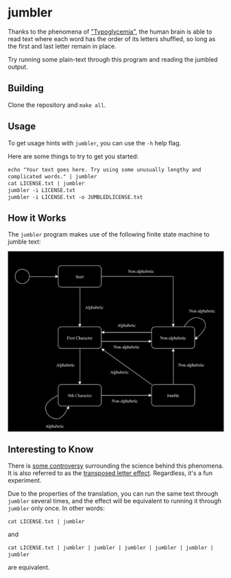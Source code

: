 # jumbler

Thanks to the phenomena of ["Typoglycemia"][typoglycemia], the human brain is able to read text where each word has the
order of its letters shuffled, so long as the first and last letter remain in place.

Try running some plain-text through this program and reading the jumbled output.

## Building

Clone the repository and `make all`.

## Usage

To get usage hints with `jumbler`, you can use the `-h` help flag.

Here are some things to try to get you started:

```console
echo "Your text goes here. Try using some unusually lengthy and complicated words." | jumbler
cat LICENSE.txt | jumbler
jumbler -i LICENSE.txt
jumbler -i LICENSE.txt -o JUMBLEDLICENSE.txt
```

## How it Works

The `jumbler` program makes use of the following finite state machine to jumble text:

<div style="display: flex; justify-content: center;">
    <img src="./doc/fsm.png"/>
</div>

## Interesting to Know

There is [some controversy][sciencealert] surrounding the science behind this phenomena. It is also referred to as the
[transposed letter effect][typoglycemia]. Regardless, it's a fun experiment.

Due to the properties of the translation, you can run the same text through `jumbler` several times, and the effect will
be equivalent to running it through `jumbler` only once. In other words:

```console
cat LICENSE.txt | jumbler
```

and

```console
cat LICENSE.txt | jumbler | jumbler | jumbler | jumbler | jumbler | jumbler
```

are equivalent.

<!--links-->

[sciencealert]: https://www.sciencealert.com/word-jumble-meme-first-last-letters-cambridge-typoglycaemia
[typoglycemia]: https://en.wikipedia.org/wiki/Transposed_letter_effect
